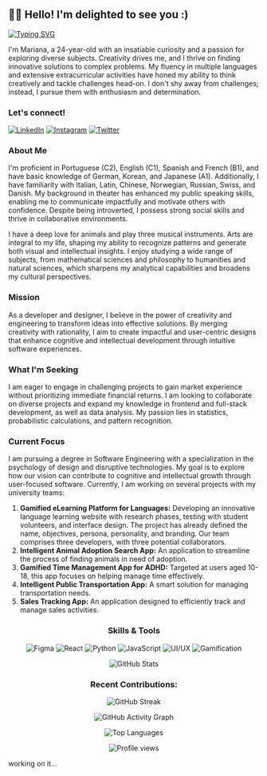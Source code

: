 ## 👋🏽 Hello! I'm delighted to see you :)
[![Typing SVG](https://readme-typing-svg.demolab.com?font=Fira+Code&size=30&duration=3000&pause=500&color=C62195&center=true&vCenter=true&width=600&lines=Hi!+I'm+Mariana;Welcome+to+my+GitHub+Profile!;Software+Engineer+Student;UIUX+Designer;Lover+of+Languages+and+Arts)](https://git.io/typing-svg)

I'm Mariana, a 24-year-old with an insatiable curiosity and a passion for exploring diverse subjects. Creativity drives me, and I thrive on finding innovative solutions to complex problems. My fluency in multiple languages and extensive extracurricular activities have honed my ability to think creatively and tackle challenges head-on. I don't shy away from challenges; instead, I pursue them with enthusiasm and determination.

### Let's connect!
[![LinkedIn](https://img.shields.io/badge/LinkedIn-0077B5?style=for-the-badge&logo=linkedin&logoColor=white)](https://www.linkedin.com/in/mariaraujojc)
[![Instagram](https://img.shields.io/badge/Instagram-E4405F?style=for-the-badge&logo=instagram&logoColor=white)](https://www.instagram.com/studies.mariaraujojc)
[![Twitter](https://img.shields.io/badge/Twitter-1DA1F2?style=for-the-badge&logo=twitter&logoColor=white)](https://www.twitter.com/mariaraujojc)

### About Me

I'm proficient in Portuguese (C2), English (C1), Spanish and French (B1), and have basic knowledge of German, Korean, and Japanese (A1). Additionally, I have familiarity with Italian, Latin, Chinese, Norwegian, Russian, Swiss, and Danish. My background in theater has enhanced my public speaking skills, enabling me to communicate impactfully and motivate others with confidence. Despite being introverted, I possess strong social skills and thrive in collaborative environments.

I have a deep love for animals and play three musical instruments. Arts are integral to my life, shaping my ability to recognize patterns and generate both visual and intellectual insights. I enjoy studying a wide range of subjects, from mathematical sciences and philosophy to humanities and natural sciences, which sharpens my analytical capabilities and broadens my cultural perspectives.

### Mission

As a developer and designer, I believe in the power of creativity and engineering to transform ideas into effective solutions. By merging creativity with rationality, I aim to create impactful and user-centric designs that enhance cognitive and intellectual development through intuitive software experiences.

### What I'm Seeking

I am eager to engage in challenging projects to gain market experience without prioritizing immediate financial returns. I am looking to collaborate on diverse projects and expand my knowledge in frontend and full-stack development, as well as data analysis. My passion lies in statistics, probabilistic calculations, and pattern recognition.

### Current Focus

I am pursuing a degree in Software Engineering with a specialization in the psychology of design and disruptive technologies. My goal is to explore how our vision can contribute to cognitive and intellectual growth through user-focused software. Currently, I am working on several projects with my university teams:

1. **Gamified eLearning Platform for Languages:** Developing an innovative language learning website with research phases, testing with student volunteers, and interface design. The project has already defined the name, objectives, persona, personality, and branding. Our team comprises three developers, with three potential collaborators.
2. **Intelligent Animal Adoption Search App:** An application to streamline the process of finding animals in need of adoption.
3. **Gamified Time Management App for ADHD:** Targeted at users aged 10-18, this app focuses on helping manage time effectively.
4. **Intelligent Public Transportation App:** A smart solution for managing transportation needs.
5. **Sales Tracking App:** An application designed to efficiently track and manage sales activities.


<div align="center">

### Skills & Tools
![Figma](https://img.shields.io/badge/Figma-F24E1E?style=for-the-badge&logo=figma&logoColor=white)
![React](https://img.shields.io/badge/React-20232A?style=for-the-badge&logo=react&logoColor=61DAFB)
![Python](https://img.shields.io/badge/Python-3776AB?style=for-the-badge&logo=python&logoColor=white)
![JavaScript](https://img.shields.io/badge/JavaScript-F7DF1E?style=for-the-badge&logo=javascript&logoColor=black)
![UI/UX](https://img.shields.io/badge/UI%2FUX-FF69B4?style=for-the-badge&logo=adobe-xd&logoColor=white)
![Gamification](https://img.shields.io/badge/Gamification-6A0DAD?style=for-the-badge&logo=game-controller&logoColor=white)

![GitHub Stats](https://github-readme-stats.vercel.app/api?username=araujo-mariana&show_icons=true&theme=radical)

### Recent Contributions:
  ![GitHub Streak](https://github-readme-streak-stats.herokuapp.com/?user=araujo-mariana&theme=dark&background=3d144319&stroke=ffffff&ring=01F9F9&fire=F9BB01&currStreakNum=ffffff&sideNums=ffffff&currStreakLabel=01F9F9&sideLabels=C62195)

  ![GitHub Activity Graph](https://github-readme-activity-graph.vercel.app/graph?username=araujo-mariana&theme=react-dark&area=true&hide_border=true)

  ![Top Languages](https://github-readme-stats.vercel.app/api/top-langs/?username=araujo-mariana&layout=compact&theme=dracula)

  ![Profile views](https://komarev.com/ghpvc/?username=araujo-mariana&color=ff69b4)

</div>



<!--
**araujo-mariana/araujo-mariana** is a ✨ _special_ ✨ repository because its `README.md` (this file) appears on your GitHub profile.

Here are some ideas to get you started:

- 🔭 I’m currently working on ...
- 🌱 I’m currently learning ...
- 👯 I’m looking to collaborate on ...
- 🤔 I’m looking for help with ...
- 💬 Ask me about ...
- 📫 How to reach me: ...
- 😄 Pronouns: ...
- ⚡ Fun fact: ...
--> working on it...

